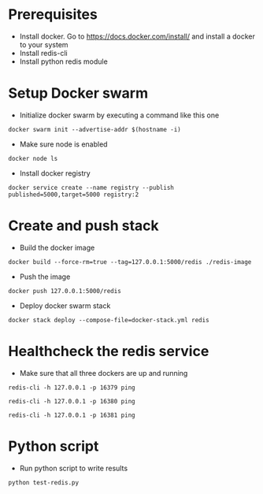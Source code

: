 # Prerequisites
- Install docker. Go to https://docs.docker.com/install/ and install a docker to your system
- Install redis-cli
- Install python redis module

# Setup Docker swarm
- Initialize docker swarm by executing a command like this one

``` docker swarm init --advertise-addr $(hostname -i) ```
- Make sure node is enabled

``` docker node ls ```
- Install docker registry 

``` docker service create --name registry --publish published=5000,target=5000 registry:2 ```

# Create and push stack
- Build the docker image

``` docker build --force-rm=true --tag=127.0.0.1:5000/redis ./redis-image ```
- Push the image

``` docker push 127.0.0.1:5000/redis ```
- Deploy docker swarm stack

``` docker stack deploy --compose-file=docker-stack.yml redis ```

# Healthcheck the redis service
- Make sure that all three dockers are up and running

``` redis-cli -h 127.0.0.1 -p 16379 ping ```

``` redis-cli -h 127.0.0.1 -p 16380 ping ```

``` redis-cli -h 127.0.0.1 -p 16381 ping ```

# Python script
- Run python script to write results

``` python test-redis.py ```
